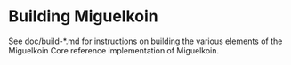 Building Miguelkoin
================

See doc/build-*.md for instructions on building the various
elements of the Miguelkoin Core reference implementation of Miguelkoin.
